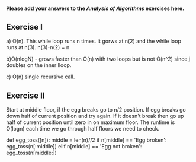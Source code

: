 #### Please add your answers to the ***Analysis of  Algorithms*** exercises here.

## Exercise I

a) O(n). This while loop runs n times. It gorws at n(2) and the while loop runs at n(3). n(3)-n(2) = n


b)O(nlogN) - grows faster than O(n) with two loops but is not O(n^2) since j doubles on the inner lloop.


c) O(n) single recursive call.

## Exercise II
Start at middle floor, if the egg breaks go to n/2 position. If egg breaks go down half of current position and try again. If it doesn't break then go up half of current position until zero in on maximum floor. The runtime is O(logn) each time we go through half floors we need to check. 

def egg_toss([n]): 
    middle = len(n)//2 
    if n[middle] == 'Egg broken': 
        egg_toss(n[:middle]) 
    elif n[middle] == 'Egg not broken': 
        egg_toss(n[middle:])

